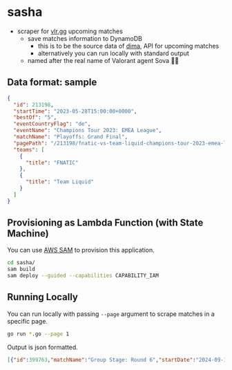 # sasha

- scraper for [vlr.gg](https://www.vlr.gg/) upcoming matches
  - save matches information to DynamoDB
    - this is to be the source data of [dima](https://github.com/miztch/dima), API for upcoming matches
    - alternatively you can run locally with standard output
  - named after the real name of Valorant agent Sova 🦉🏹

## Data format: sample

```json
{
  "id": 213198,
  "startTime": "2023-05-28T15:00:00+0000",
  "bestOf": "5",
  "eventCountryFlag": "de",
  "eventName": "Champions Tour 2023: EMEA League",
  "matchName": "Playoffs: Grand Final",
  "pagePath": "/213198/fnatic-vs-team-liquid-champions-tour-2023-emea-league-gf",
  "teams": [
    {
      "title": "FNATIC"
    },
    {
      "title": "Team Liquid"
    }
  ]
}
```

## Provisioning as Lambda Function (with State Machine)

You can use [AWS SAM](https://docs.aws.amazon.com/serverless-application-model/latest/developerguide/serverless-sam-cli-install.html) to provision this application.

```bash
cd sasha/
sam build
sam deploy --guided --capabilities CAPABILITY_IAM
```

## Running Locally

You can run locally with passing `--page` argument to scrape matches in a specific page.

```bash
go run *.go --page 1
```

Output is json formatted.

```json
[{"id":399763,"matchName":"Group Stage: Round 6","startDate":"2024-09-15","startTime":"2024-09-15T19:00:00+0000","bestOf":3,"teams":[{"title":"RETA Esports"},{"title":"Galorys"}],"pagePath":"/399763/reta-esports-vs-galorys-champions-tour-2024-americas-ascension-r6","eventName":"Champions Tour 2024 Americas: Ascension","eventCountryFlag":"mx"},...]
```
